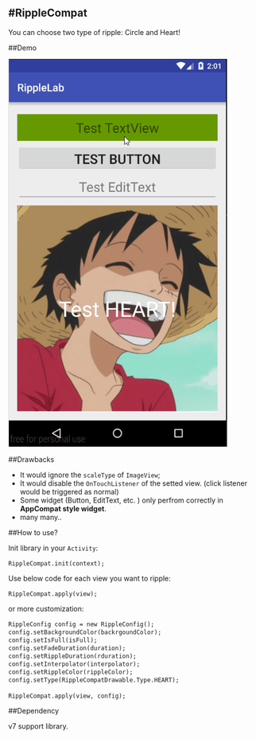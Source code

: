 #RippleCompat
----

You can choose two type of ripple: Circle and Heart!

##Demo

![Demo](demo.gif)

##Drawbacks

- It would ignore the `scaleType` of `ImageView`;
- It would disable the `OnTouchListener` of the setted view. (click listener would be triggered as normal)
- Some widget (Button, EditText, etc. ) only perfrom correctly in **AppCompat style widget**. 
- many many..

##How to use?

Init library in your `Activity`:
        
        
    RippleCompat.init(context);

Use below code for each view you want to ripple:

    RippleCompat.apply(view);

or more customization:

    RippleConfig config = new RippleConfig();
    config.setBackgroundColor(backrgoundColor);
    config.setIsFull(isFull);
    config.setFadeDuration(duration);
    config.setRippleDuration(rduration);
    config.setInterpolator(interpolator);
    config.setRippleColor(rippleColor);
    config.setType(RippleCompatDrawable.Type.HEART);
    
    RippleCompat.apply(view, config);

##Dependency

v7 support library.
